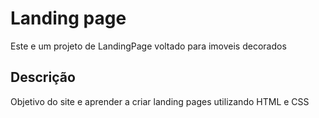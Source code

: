 # Landing page

Este e um projeto de LandingPage voltado para imoveis decorados

## Descrição

Objetivo do site e aprender a criar landing pages utilizando HTML e CSS
